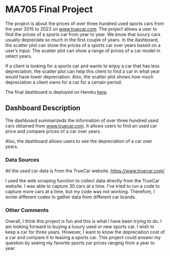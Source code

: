 # MA705 Final Project

The project is about the prices of over three hundred used sports cars from the year 2015 to 2023 on www.truecar.com. The project allows a user to find the prices of a sports car from year to year. We know that luxury cars usually depreciate so much in the first couple of years. In the dashboard, the scatter plot can show the prices of a sports car over years based on a user’s input. The scatter plot can show a range of prices of a car model in select years. 

If a client is looking for a sports car and wants to enjoy a car that has less depreciation, the scatter plot can help this client to find a car in what year would have lower depreciation. Also, the scatter plot shows how much depreciation a client owns for a car for a certain period. 


The final dashboard is deployed on Heroku [here](https://jianpenghuang.herokuapp.com).

## Dashboard Description

The dashboard summarizeds the information of over three hundred used cars obtained from www.truecar.com. It allows users to find an used car price and compare prices of a car over years.

Also, the dashboard allows users to see the depreciation of a car over years.

### Data Sources

All the used car data is from the TrueCar website. https://www.truecar.com/

I used the web scraping function to collect data directly from the TrueCar website. I was able to capture 30 cars at a time. I’ve tried to run a code to capture more cars at a time, but my code was not working. Therefore, I wrote different codes to gather data from different car brands.


### Other Comments

Overall, I think this project is fun and this is what I have been trying to do. I am looking forward to buying a luxury used or new sports car. I wish to keep a car for three years. However, I want to know the depreciation cost of a car and compare it to leasing a sports car. This project could answer my question by seeing my favorite sports car prices ranging from a year to year.
